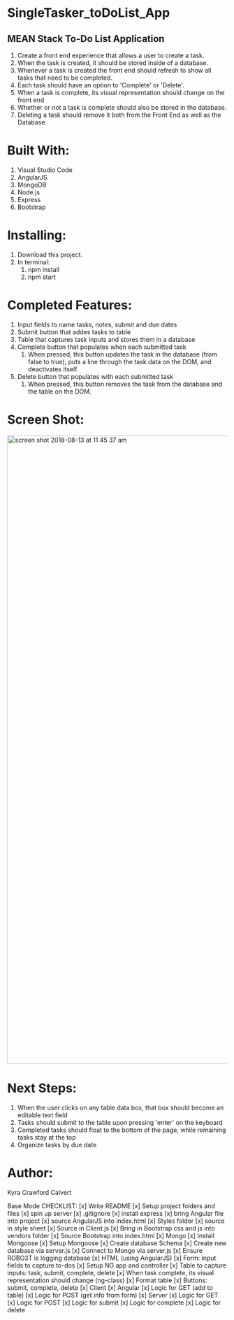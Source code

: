 # SingleTasker_toDoList_App
## MEAN Stack To-Do List Application

1. Create a front end experience that allows a user to create a task. 
2. When the task is created, it should be stored inside of a database. 
3. Whenever a task is created the front end should refresh to show all tasks that need to be completed.
4. Each task should have an option to 'Complete' or 'Delete'.
5. When a task is complete, its visual representation should change on the front end 
6. Whether or not a task is complete should also be stored in the database.
7. Deleting a task should remove it both from the Front End as well as the Database.


# Built With:
1. Visual Studio Code
2. AngularJS
3. MongoDB
4. Node.js 
5. Express
6. Bootstrap

# Installing:
1. Download this project.
2. In terminal:
    1. npm install
    2. npm start
    
# Completed Features:
1. Input fields to name tasks, notes, submit and due dates
2. Submit button that addes tasks to table
3. Table that captures task inputs and stores them in a database
4. Complete button that populates when each submitted task
    1. When pressed, this button updates the task in the database (from false to true), puts a line through the task data on        the DOM, and deactivates itself. 
5. Delete button that populates with each submitted task
    1. When pressed, this button removes the task from the database and the table on the DOM.

# Screen Shot: 
<img width="1438" alt="screen shot 2018-08-13 at 11 45 37 am" src="https://user-images.githubusercontent.com/34479779/44045802-4fa14740-9eef-11e8-85fa-d8952e6f6fdf.png">

# Next Steps:
1. When the user clicks on any table data box, that box should become an editable text field
2. Tasks should submit to the table upon pressing 'enter' on the keyboard
3. Completed tasks should float to the bottom of the page, while remaining tasks stay at the top
4. Organize tasks by due date

# Author:
Kyra Crawford Calvert
    
Base Mode CHECKLIST: 
[x] Write README
[x] Setup project folders and files
[x] spin up server
[x] .gitignore
[x] install express
[x] bring Angular file into project
    [x] source AngularJS into index.html
[x] Styles folder
    [x] source in style sheet
[x] Source in Client.js
[x] Bring in Bootstrap css and js into vendors folder
    [x] Source Bootstrap into index.html
[x] Mongo
    [x] Install Mongoose
    [x] Setup Mongoose
    [x] Create database Schema
    [x] Create new database via server.js
    [x] Connect to Mongo via server.js
    [x] Ensure ROBO3T is logging database
[x] HTML (using AngularJS)
    [x] Form: input fields to capture to-dos
    [x] Setup NG app and controller
    [x] Table to capture inputs: task, submit, complete, delete
        [x] When task complete, its visual representation should change (ng-class)
    [x] Format table
    [x] Buttons: submit, complete, delete
[x] Client
    [x] Angular
    [x] Logic for GET (add to table)
    [x] Logic for POST (get info from form)
[x] Server
    [x] Logic for GET
    [x] Logic for POST 
    [x] Logic for submit
    [x] Logic for complete
    [x] Logic for delete


